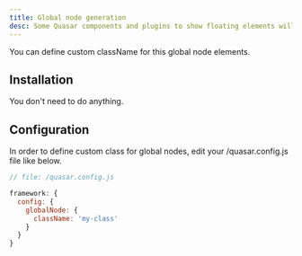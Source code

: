 ```yaml
---
title: Global node generation
desc: Some Quasar components and plugins to show floating elements will create global nodes appending them to the body.
---
```

You can define custom className for this global node elements.

## Installation
You don't need to do anything.

## Configuration

In order to define custom class for global nodes, edit your /quasar.config.js file like below.

```js
// file: /quasar.config.js

framework: {
  config: {
    globalNode: {
      className: 'my-class'
    }
  }
}
```
